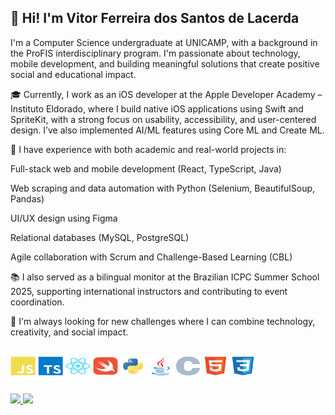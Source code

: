 ## 👋 Hi! I'm Vitor Ferreira dos Santos de Lacerda
I'm a Computer Science undergraduate at UNICAMP, with a background in the ProFIS interdisciplinary program. I'm passionate about technology, mobile development, and building meaningful solutions that create positive social and educational impact.

🎓 Currently, I work as an iOS developer at the Apple Developer Academy – Instituto Eldorado, where I build native iOS applications using Swift and SpriteKit, with a strong focus on usability, accessibility, and user-centered design. I’ve also implemented AI/ML features using Core ML and Create ML.

💼 I have experience with both academic and real-world projects in:

Full-stack web and mobile development (React, TypeScript, Java)

Web scraping and data automation with Python (Selenium, BeautifulSoup, Pandas)

UI/UX design using Figma

Relational databases (MySQL, PostgreSQL)

Agile collaboration with Scrum and Challenge-Based Learning (CBL)

📚 I also served as a bilingual monitor at the Brazilian ICPC Summer School 2025, supporting international instructors and contributing to event coordination.

🚀 I'm always looking for new challenges where I can combine technology, creativity, and social impact.

<div style="display: inline_block"><br>
  <img align="center" alt="Vitor-Js" height="30" width="40" src="https://raw.githubusercontent.com/devicons/devicon/master/icons/javascript/javascript-plain.svg">
  <img align="center" alt="Vitor-Ts" height="30" width="40" src="https://raw.githubusercontent.com/devicons/devicon/master/icons/typescript/typescript-plain.svg">
  <img align="center" alt="Vitor-React" height="30" width="40" src="https://raw.githubusercontent.com/devicons/devicon/master/icons/react/react-original.svg">
  <img align="center" alt="Vitor-Swift" height="30" width="40" src="https://raw.githubusercontent.com/devicons/devicon/master/icons/swift/swift-original.svg">
  <img align="center" alt="Vitor-Python" height="30" width="40" src="https://raw.githubusercontent.com/devicons/devicon/master/icons/python/python-original.svg">
  <img align="center" alt="Vitor-Java" height="30" width="40" src="https://raw.githubusercontent.com/devicons/devicon/master/icons/java/java-original.svg">
  <img align="center" alt="Vitor-C" height="30" width="40" src="https://raw.githubusercontent.com/devicons/devicon/master/icons/c/c-original.svg">
  <img align="center" alt="Vitor-HTML" height="30" width="40" src="https://raw.githubusercontent.com/devicons/devicon/master/icons/html5/html5-original.svg">
  <img align="center" alt="Vitor-CSS" height="30" width="40" src="https://raw.githubusercontent.com/devicons/devicon/master/icons/css3/css3-original.svg">
</div>

##

<div>
  <a href="mailto:floco.vitor@gmail.com">
    <img src="https://img.shields.io/badge/-Gmail-%23333?style=for-the-badge&logo=gmail&logoColor=white">
  </a>
  <a href="https://www.linkedin.com/in/vitor-lacerda-01ba13203" target="_blank">
    <img src="https://img.shields.io/badge/-LinkedIn-%230077B5?style=for-the-badge&logo=linkedin&logoColor=white">
  </a>
</div>
